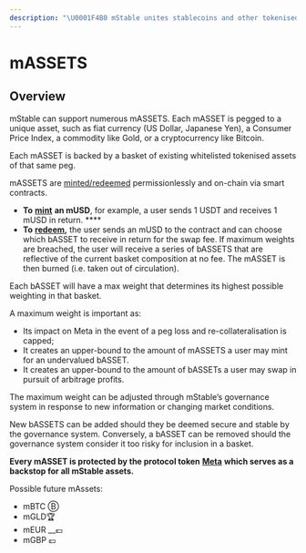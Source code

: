 ```yaml
---
description: "\U0001F4B0 mStable unites stablecoins and other tokenised assets into more useful and higher yielding instruments. Our first assets is a fiat currency (mUSD)."
---
```


# mASSETS

## Overview

mStable can support numerous mASSETS. Each mASSET is pegged to a unique asset, such as fiat currency \(US Dollar, Japanese Yen\), a Consumer Price Index, a commodity like Gold, or a cryptocurrency like Bitcoin. 

Each mASSET is backed by a basket of existing whitelisted tokenised assets of that same peg. 

mASSETS are [minted/redeemed](minting-and-redemption/) permissionlessly and on-chain via smart contracts. 

* **To** [**mint**](minting-and-redemption/#minting) **an mUSD**, for example, a user sends 1 USDT and receives 1 mUSD in return. ****
* **To** [**redeem**](minting-and-redemption/#redemption)**,** the user sends an mUSD to the contract and can choose which bASSET to receive in return for the swap fee. If maximum weights are breached, the user will receive a series of bASSETS that are reflective of the current basket composition at no fee. The mASSET is then burned \(i.e. taken out of circulation\). 

Each bASSET will have a max weight that determines its highest possible weighting in that basket. 

A maximum weight is important as:

* Its impact on Meta in the event of a peg loss and re-collateralisation is capped;
* It creates an upper-bound to the amount of mASSETS a user may mint for an undervalued bASSET. 
* It creates an upper-bound to the amount of bASSETs a user may swap in pursuit of arbitrage profits. 

The maximum weight can be adjusted through mStable’s governance system in response to new information or changing market conditions. 

New bASSETS can be added should they be deemed secure and stable by the governance system. Conversely, a bASSET can be removed should the governance system consider it too risky for inclusion in a basket. 

**Every mASSET is protected by the protocol token** [**Meta**](../functions/) **which serves as a backstop for all mStable assets.**

Possible future mAssets:

* mBTC Ⓑ
* mGLD🏆
* mEUR __💶 
* mGBP 💷

